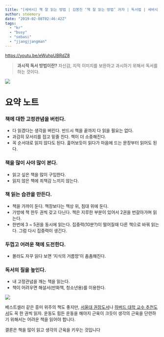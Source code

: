 ```yaml
---
title: "[세바시] 책 잘 읽는 방법 | 김봉진 ‘책 잘 읽는 방법’ 저자 | 독서법 | 세바시 902회"
author: steemory
date: "2019-02-08T02:46:42Z"
tags:
  - "kr"
  - "busy"
  - "sebasi"
  - "jjangjjangman"
---
```

https://youtu.be/eWuhpUBRdZ8

> **과시적 독서 방법이란?**
> 자신감, 지적 이미지를 보완하고 과시하기 위해서 독서를 하는 것이다.

![](https://steemitimages.com/p/2xVmzkbNCvpxFuJEEiPwkVxj4pHgMZAZywFAaoRemXS8uUYNtSrnPZAJJpaPDRQAZBAtYRYDsEoQRBUZFt6b1FBU1CCrVMZSqQk6bFBXrPqKqyJAooVD3RqyyfsMyWoUKrsAXN93vK97WnpdUPCjzDGtprWVYHXzSWtu5ESERrv4yS1tuTqy9fBnYJ47S7XQVQKDeH2w)

# 요약 노트

### 책에 대한 고정관념을 버린다.

- 다 읽겠다는 생각을 버린다. 반드시 책을 끝까지 다 읽을 필요는 없다.
- 과감히 모서리를 접고 밑줄 친다. 책이 더 소중해진다.
- 꼭 순서대로 읽지 않다도 된다. 흝어보듯이 읽다가 마음에 드는 문장부터 읽어도 된다.


### 책을 많이 사야 많이 본다.

- 읽고 싶은 책을 많이 구입한다.
- 읽지 않은 책에 죄책감 느끼지 않는다.


### 책 읽는 습관을 만든다.

- 책을 가까이 둔다. 책장보다는 책상 위, 침대 위에 둔다.
- 가방에 책 한두 권씩 갖고 다닌다. 책은 지루한 부분이 있어서 2권을 번갈아가며 읽는다.
- 한번에 3 ~ 5권을 동시에 읽는다. 집중력(10분?)이 떨어질때 다른 책으로 바꿔 읽는다. 그럼 다시 집중력이 생긴다.


### 두껍고 어려운 책에 도전한다.

- 몰라도 자꾸 읽다 보면 ‘지식의 거름망’이 촘촘해진다.

### 독서의 질을 높인다.

- 내 고정관념을 깨는 책을 읽는다. 
- 책이 어려우면 해설서(만화책, 청소년용)를 이용한다.

![](https://steemitimages.com/p/2xVmzkbNCvpxFuJEEiPwkVxj4pHgMZAZywFAaoRemXS8uUYNtSrnPZAJJpaPDRQAZBAtYRYDsEoQRBUZFt6b1FBU1CCrVMZSqQk6bFBXrPqKqyJAooVD3RqyyfsMyWoUKrsAXN93vK97WnpdUPCjzDGtprWVYHXzSWtu5ESERrv4yS1tuTqy9fBnYJ47S7XQVQKDeH2w)

베스트셀러 같은 흥미 위주의 책도 좋지만, [서울대 권장도서](http://book100.snu.ac.kr/book/book/)나 [하버드 대학 교수 추천도서](http://zetaedu.co.kr/％ED％95％98％EB％B2％84％EB％93％9C％EB％8C％80％ED％95％99-％EA％B5％90％EC％88％98％EB％93％A4％EC％9D％B4-％EC％B6％94％EC％B2％9C％ED％95％9C-2018％EB％85％84-％ED％95％84％EB％8F％85％EC％84％9C/)도 꼭 한 권씩 읽자. 운동도 힘든 운동을 해야지 근육이 크듯이 생각의 근육을 단련하기 위해서는 어려운 책을 읽어야 합니다.

결론은 책을 많이 읽고 생각의 근육을 키우는 것입니다
